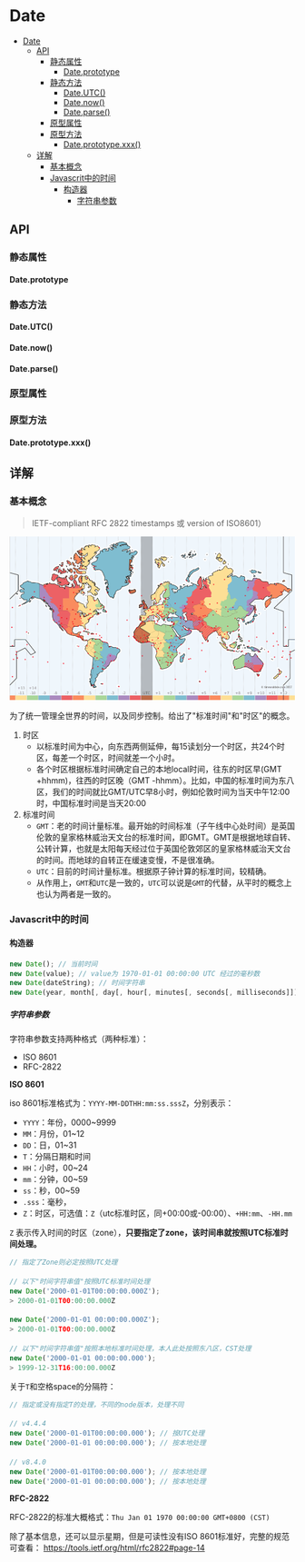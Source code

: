 # Date

<!-- TOC -->

- [Date](#date)
    - [API](#api)
        - [静态属性](#静态属性)
            - [Date.prototype](#dateprototype)
        - [静态方法](#静态方法)
            - [Date.UTC()](#dateutc)
            - [Date.now()](#datenow)
            - [Date.parse()](#dateparse)
        - [原型属性](#原型属性)
        - [原型方法](#原型方法)
            - [Date.prototype.xxx()](#dateprototypexxx)
    - [详解](#详解)
        - [基本概念](#基本概念)
        - [Javascrit中的时间](#javascrit中的时间)
            - [构造器](#构造器)
                - [字符串参数](#字符串参数)

<!-- /TOC -->

## API

### 静态属性

#### Date.prototype

### 静态方法

#### Date.UTC()

#### Date.now()

#### Date.parse()

### 原型属性

### 原型方法

#### Date.prototype.xxx()

## 详解

### 基本概念

> IETF-compliant RFC 2822 timestamps 或 version of ISO8601）

[![](../../../assets/time_zone.png)](https://www.timeanddate.com/time/map/)

为了统一管理全世界的时间，以及同步控制。给出了"标准时间"和"时区"的概念。


1. 时区
    - 以标准时间为中心，向东西两侧延伸，每15读划分一个时区，共24个时区，每差一个时区，时间就差一个小时。
    - 各个时区根据标准时间确定自己的本地local时间，往东的时区早(GMT +hhmm)，往西的时区晚（GMT -hhmm）。比如，中国的标准时间为东八区，我们的时间就比GMT/UTC早8小时，例如伦敦时间为当天中午12:00时，中国标准时间是当天20:00
2. 标准时间
    - `GMT`：老的时间计量标准。最开始的时间标准（子午线中心处时间）是英国伦敦的皇家格林威治天文台的标准时间，即GMT。GMT是根据地球自转、公转计算，也就是太阳每天经过位于英国伦敦郊区的皇家格林威治天文台的时间。而地球的自转正在缓速变慢，不是很准确。
    - `UTC`：目前的时间计量标准。根据原子钟计算的标准时间，较精确。
    - 从作用上，`GMT`和`UTC`是一致的，`UTC`可以说是`GMT`的代替，从平时的概念上也认为两者是一致的。

### Javascrit中的时间

#### 构造器

```javascript
new Date(); // 当前时间
new Date(value); // value为 1970-01-01 00:00:00 UTC 经过的毫秒数
new Date(dateString); // 时间字符串
new Date(year, month[, day[, hour[, minutes[, seconds[, milliseconds]]]]]);
```

##### 字符串参数

字符串参数支持两种格式（两种标准）：
- ISO 8601
- RFC-2822


**ISO 8601**

iso 8601标准格式为：`YYYY-MM-DDTHH:mm:ss.sssZ`，分别表示：  
- `YYYY`：年份，0000~9999 
- `MM`：月份，01~12
- `DD`：日，01~31 
- `T`：分隔日期和时间 
- `HH`：小时，00~24 
- `mm`：分钟，00~59
- `ss`：秒，00~59
- `.sss`：毫秒，
- `Z`：时区，可选值：`Z`（utc标准时区，同+00:00或-00:00）、`+HH:mm`、`-HH.mm`

`Z` 表示传入时间的时区（zone），**只要指定了zone，该时间串就按照UTC标准时间处理。**

```javascript
// 指定了Zone则必定按照UTC处理

// 以下"时间字符串值"按照UTC标准时间处理
new Date('2000-01-01T00:00:00.000Z');
> 2000-01-01T00:00:00.000Z

new Date('2000-01-01 00:00:00.000Z');
> 2000-01-01T00:00:00.000Z

// 以下"时间字符串值"按照本地标准时间处理，本人此处按照东八区，CST处理
new Date('2000-01-01 00:00:00.000');
> 1999-12-31T16:00:00.000Z
```

关于`T`和空格space的分隔符：
```javascript
// 指定或没有指定T的处理，不同的node版本，处理不同

// v4.4.4
new Date('2000-01-01T00:00:00.000'); // 按UTC处理
new Date('2000-01-01 00:00:00.000'); // 按本地处理

// v8.4.0
new Date('2000-01-01T00:00:00.000'); // 按本地处理
new Date('2000-01-01 00:00:00.000'); // 按本地处理
```


**RFC-2822**

RFC-2822的标准大概格式：`Thu Jan 01 1970 00:00:00 GMT+0800 (CST)`  

除了基本信息，还可以显示星期，但是可读性没有ISO 8601标准好，完整的规范可查看：    https://tools.ietf.org/html/rfc2822#page-14





